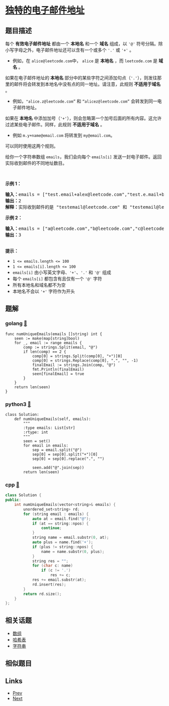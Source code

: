 
# [独特的电子邮件地址](https://leetcode-cn.com/problems/unique-email-addresses)

## 题目描述

<p>每个 <strong>有效电子邮件地址</strong> 都由一个 <strong>本地名</strong> 和一个 <strong>域名</strong> 组成，以 <code>'@'</code> 符号分隔。除小写字母之外，电子邮件地址还可以含有一个或多个&nbsp;<code>'.'</code> 或 <code>'+'</code> 。</p>

<ul>
	<li>例如，在&nbsp;<code>alice@leetcode.com</code>中，&nbsp;<code>alice</code>&nbsp;是 <strong>本地名</strong> ，而&nbsp;<code>leetcode.com</code>&nbsp;是 <strong>域名</strong> 。</li>
</ul>

<p>如果在电子邮件地址的<strong> 本地名 </strong>部分中的某些字符之间添加句点（<code>'.'</code>），则发往那里的邮件将会转发到本地名中没有点的同一地址。请注意，此规则 <strong>不适用于域名</strong> 。</p>

<ul>
	<li>例如，<code>"alice.z@leetcode.com”</code> 和 <code>“alicez@leetcode.com”</code>&nbsp;会转发到同一电子邮件地址。</li>
</ul>

<p>如果在<strong> 本地名 </strong>中添加加号（<code>'+'</code>），则会忽略第一个加号后面的所有内容。这允许过滤某些电子邮件。同样，此规则 <strong>不适用于域名</strong> 。</p>

<ul>
	<li>例如 <code>m.y+name@email.com</code> 将转发到 <code>my@email.com</code>。</li>
</ul>

<p>可以同时使用这两个规则。</p>

<p>给你一个字符串数组 <code>emails</code>，我们会向每个 <code>emails[i]</code> 发送一封电子邮件。返回实际收到邮件的不同地址数目。</p>

<p>&nbsp;</p>

<p><strong>示例 1：</strong></p>

<pre>
<strong>输入：</strong>emails = ["test.email+alex@leetcode.com","test.e.mail+bob.cathy@leetcode.com","testemail+david@lee.tcode.com"]
<strong>输出：</strong>2
<strong>解释：</strong>实际收到邮件的是 "testemail@leetcode.com" 和 "testemail@lee.tcode.com"。
</pre>

<p><strong>示例 2：</strong></p>

<pre>
<strong>输入：</strong>emails = ["a@leetcode.com","b@leetcode.com","c@leetcode.com"]
<strong>输出：</strong>3
</pre>

<p><br />
<strong>提示：</strong></p>

<ul>
	<li><code>1 &lt;= emails.length &lt;= 100</code></li>
	<li><code>1 &lt;= emails[i].length&nbsp;&lt;= 100</code></li>
	<li><code>emails[i]</code> 由小写英文字母、<code>'+'</code>、<code>'.'</code> 和 <code>'@'</code> 组成</li>
	<li>每个 <code>emails[i]</code> 都包含有且仅有一个 <code>'@'</code> 字符</li>
	<li>所有本地名和域名都不为空</li>
	<li>本地名不会以 <code>'+'</code> 字符作为开头</li>
</ul>


## 题解

### golang [🔗](unique-email-addresses.go) 
```golang
func numUniqueEmails(emails []string) int {
	seen := make(map[string]bool)
	for _, email := range emails {
		comp := strings.Split(email, "@")
		if len(comp) == 2 {
			comp[0] = strings.Split(comp[0], "+")[0]
			comp[0] = strings.Replace(comp[0], ".", "", -1)
			finalEmail := strings.Join(comp, "@")
			fmt.Println(finalEmail)
			seen[finalEmail] = true
		}
	}
	return len(seen)
}
```
### python3 [🔗](unique-email-addresses.py) 
```python3
class Solution:
    def numUniqueEmails(self, emails):
        """
        :type emails: List[str]
        :rtype: int
        """
        seen = set()
        for email in emails:
            sep = email.split("@")
            sep[0] = sep[0].split("+")[0]
            sep[0] = sep[0].replace(".", "")

            seen.add("@".join(sep))
        return len(seen)
```
### cpp [🔗](unique-email-addresses.cpp) 
```cpp
class Solution {
public:
    int numUniqueEmails(vector<string>& emails) {
        unordered_set<string> rd;
        for (string email : emails) {
            auto at = email.find("@");
            if (at == string::npos) {
                continue;
            }
            string name = email.substr(0, at);
            auto plus = name.find('+');
            if (plus != string::npos) {
                name = name.substr(0, plus);
            }
            string res = "";
            for (char c: name)
                if (c != '.')
                    res += c;
            res += email.substr(at);
            rd.insert(res);
        }
        return rd.size();
    }
};
```


## 相关话题

- [数组](../../tags/array.md) 
- [哈希表](../../tags/hash-table.md) 
- [字符串](../../tags/string.md) 


## 相似题目



## Links

- [Prev](../reverse-only-letters/README.md) 
- [Next](../number-of-recent-calls/README.md) 

